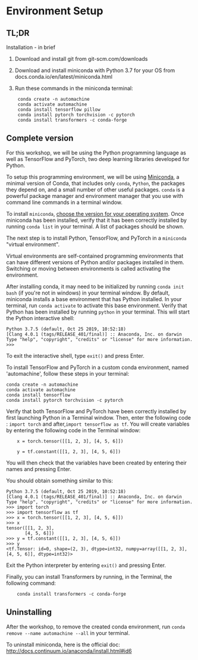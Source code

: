 
# Environment Setup


## TL;DR

Installation - in brief

1. Download and install git from git-scm.com/downloads
2. Download and install miniconda with Python 3.7 for your OS  from docs.conda.io/en/latest/miniconda.html
3. Run these commands in the miniconda terminal:

        conda create -n automachine
        conda activate automachine
        conda install tensorflow pillow
        conda install pytorch torchvision -c pytorch
        conda install transformers -c conda-forge


## Complete version

 For this workshop, we will be using the Python programming language as well as TensorFlow and PyTorch, two deep learning libraries developed for Python. 
 
 To setup this programming environment, we will be using [Miniconda](https://docs.conda.io/projects/conda/en/latest/glossary.html#miniconda-glossary), a minimal version of Conda, that includes only `conda`, `Python`, the packages they depend on, and a small number of other useful packages. `conda` is a powerful package manager and environment manager that you use with command line commands in a terminal window.

 To install `miniconda`, [choose the version for your operating system](https://docs.conda.io/en/latest/miniconda.html). Once miniconda has been installed, verify that it has been correctly installed by running `conda list` in your terminal. A list of packages should be shown.

 The next step is to install Python, TensorFlow, and PyTorch in a `miniconda` "virtual environment".
 
Virtual environments are self-contained programming environments that can have different versions of Python and/or packages installed in them. Switching or moving between environments is called activating the environment. 

After installing conda, it may need to be initialized by running `conda init bash` (if you're not in windows) in your terminal window. By default, miniconda installs a base environment that has Python installed. In your terminal, run `conda activate` to activate this base environment. Verify that Python has been installed by running `python` in your terminal. This will start the Python interactive shell:

 ```
 Python 3.7.5 (default, Oct 25 2019, 10:52:18) 
[Clang 4.0.1 (tags/RELEASE_401/final)] :: Anaconda, Inc. on darwin
Type "help", "copyright", "credits" or "license" for more information.
>>> 
```

 To exit the interactive shell, type `exit()` and press Enter.
 
 To install TensorFlow and PyTorch in a custom conda environment, named 'automachine', follow these steps in your terminal:

 ```
conda create -n automachine
conda activate automachine
conda install tensorflow
conda install pytorch torchvision -c pytorch
 ```

 Verify that both TensorFlow and PyTorch have been correctly installed by first launching Python in a Terminal window. Then, enter the following code : `import torch` and after,`import tensorflow as tf`. You will create variables by entering the following code in the Terminal window:

        x = torch.tensor([[1, 2, 3], [4, 5, 6]])

        y = tf.constant([[1, 2, 3], [4, 5, 6]])

You will then check that the variables have been created by entering their names and pressing Enter.

You should obtain something similar to this:

 ```
 Python 3.7.5 (default, Oct 25 2019, 10:52:18) 
[Clang 4.0.1 (tags/RELEASE_401/final)] :: Anaconda, Inc. on darwin
Type "help", "copyright", "credits" or "license" for more information.
>>> import torch
>>> import tensorflow as tf
>>> x = torch.tensor([[1, 2, 3], [4, 5, 6]])
>>> x
tensor([[1, 2, 3],
        [4, 5, 6]])
>>> y = tf.constant([[1, 2, 3], [4, 5, 6]])
>>> y
<tf.Tensor: id=0, shape=(2, 3), dtype=int32, numpy=array([[1, 2, 3],[4, 5, 6]], dtype=int32)>
 ```

Exit the Python interpreter by entering `exit()` and pressing Enter.

Finally, you can install Transformers by running, in the Terminal, the following command:

        conda install transformers -c conda-forge

## Uninstalling

 After the workshop, to remove the created conda environment, run `conda remove --name automachine --all` in your terminal.

 To uninstall miniconda, here is the official doc: http://docs.continuum.io/anaconda/install.html#id6

